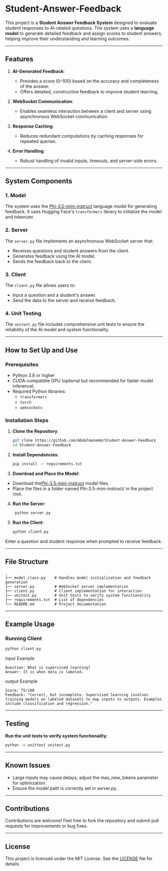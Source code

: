 # Student-Answer-Feedback
This project is a **Student Answer Feedback System** designed to evaluate student responses to AI-related questions. The system uses a **language model** to generate detailed feedback and assign scores to student answers, helping improve their understanding and learning outcomes.

---

## Features

1. **AI-Generated Feedback**:
   - Provides a score (0–100) based on the accuracy and completeness of the answer.
   - Offers detailed, constructive feedback to improve student learning.

2. **WebSocket Communication**:
   - Enables seamless interaction between a client and server using asynchronous WebSocket communication.

3. **Response Caching**:
   - Reduces redundant computations by caching responses for repeated queries.

4. **Error Handling**:
   - Robust handling of invalid inputs, timeouts, and server-side errors.

---

## System Components

### 1. **Model**
The system uses the [Phi-3.5-mini-instruct](https://huggingface.co/) language model for generating feedback. It uses Hugging Face's `transformers` library to initialize the model and tokenizer.

### 2. **Server**
The `server.py` file implements an asynchronous WebSocket server that:
   - Receives questions and student answers from the client.
   - Generates feedback using the AI model.
   - Sends the feedback back to the client.

### 3. **Client**
The `client.py` file allows users to:
   - Input a question and a student's answer.
   - Send the data to the server and receive feedback.

### 4. **Unit Testing**
The `unitest.py` file includes comprehensive unit tests to ensure the reliability of the AI model and system functionality.

---

## How to Set Up and Use

### Prerequisites
- Python 3.8 or higher
- CUDA-compatible GPU (optional but recommended for faster model inference)
- Required Python libraries:
  - `transformers`
  - `torch`
  - `websockets`

### Installation Steps

1. **Clone the Repository**:
   ```bash
   git clone https://github.com/Abdelmanemm/Student-Answer-Feedback
   cd Student-Answer-Feedback

2. **Install Dependencies**:
   ```bash
   pip install -r requirements.txt
   ```
3. **Download and Place the Model**:
- Download the[Phi-3.5-mini-instruct](https://huggingface.co/) model files.
- Place the files in a folder named Phi-3.5-mini-instruct/ in the project root.
4. **Run the Server**:
     ```bash
      python server.py
     ```
5. **Run the Client**:
   ```bash
   python client.py
   ```
Enter a question and student response when prompted to receive feedback.

---

## File Structure
```
.
├── model_class.py    # Handles model initialization and feedback generation
├── server.py         # WebSocket server implementation
├── client.py         # Client implementation for interaction
├── unitest.py        # Unit tests to verify system functionality
├── requirements.txt  # List of dependencies
└── README.md         # Project documentation
```

---

## Example Usage
### Running Client
```bash
python client.py
```
input Example
```vbnet
Question: What is supervised learning?
Answer: It is when data is labeled.
```
output Example
```vbnet
Score: 75/100
Feedback: "Correct, but incomplete. Supervised learning involves training models on labeled datasets to map inputs to outputs. Examples include classification and regression."
```

---
## Testing
**Run the unit tests to verify system functionality**:
```bash
python -m unittest unitest.py
```
---

## Known Issues
- Large inputs may cause delays; adjust the max_new_tokens parameter for optimization.
- Ensure the model path is correctly set in server.py.

---

## Contributions
Contributions are welcome! Feel free to fork the repository and submit pull requests for improvements or bug fixes.

---

## License
This project is licensed under the MIT License. See the [LICENSE](LICENSE) file for details.

  
